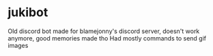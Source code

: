 # jukibot

Old discord bot made for blamejonny's discord server, doesn't work anymore, good memories made tho
Had mostly commands to send gif images
